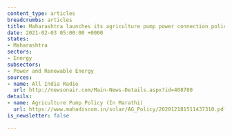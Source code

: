 ```yaml
---
content_type: articles
breadcrumbs: articles
title: Maharashtra launches its agriculture pump power connection policy
date: 2021-02-03 05:00:00 +0000
states:
- Maharashtra
sectors:
- Energy
subsectors:
- Power and Renewable Energy
sources:
- name: All India Radio
  url: http://newsonair.com/Main-News-Details.aspx?id=408780
details:
- name: Agriculture Pump Policy (In Marathi)
  url: https://www.mahadiscom.in/solar/AG_Policy/202012181511437310.pdf
is_newsletter: false

---
```

